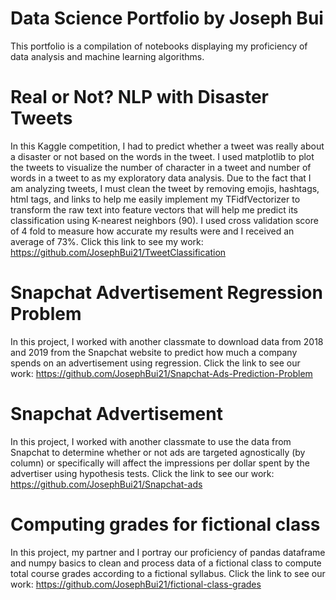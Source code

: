 # Data Science Portfolio by Joseph Bui
This portfolio is a compilation of notebooks displaying my proficiency of data analysis and machine learning algorithms.

# Real or Not? NLP with Disaster Tweets

In this Kaggle competition, I had to predict whether a tweet was really about a disaster or not based on the words in the tweet. I used matplotlib to plot the tweets to visualize the number of character in a tweet and number of words in a tweet to as my exploratory data analysis. Due to the fact that I am analyzing tweets, I must clean the tweet by removing emojis, hashtags, html tags, and links to help me easily implement my TFidfVectorizer to transform the raw text into feature vectors that will help me predict its classification using K-nearest neighbors (90). I used cross validation score of 4 fold to measure how accurate my results were and I received an average of 73%. Click this link to see my work: https://github.com/JosephBui21/TweetClassification

# Snapchat Advertisement Regression Problem

In this project, I worked with another classmate to download data from 2018 and 2019 from the Snapchat website to predict how much a company spends on an advertisement using regression. Click the link to see our work: https://github.com/JosephBui21/Snapchat-Ads-Prediction-Problem 

# Snapchat Advertisement

In this project, I worked with another classmate to use the data from Snapchat to determine whether or not ads are targeted agnostically (by column) or specifically will affect the impressions per dollar spent by the advertiser using hypothesis tests. Click the link to see our work: https://github.com/JosephBui21/Snapchat-ads

# Computing grades for fictional class

In this project, my partner and I portray our proficiency of pandas dataframe and numpy basics to clean and process data of a fictional class to compute total course grades according to a fictional syllabus. Click the link to see our work: https://github.com/JosephBui21/fictional-class-grades
